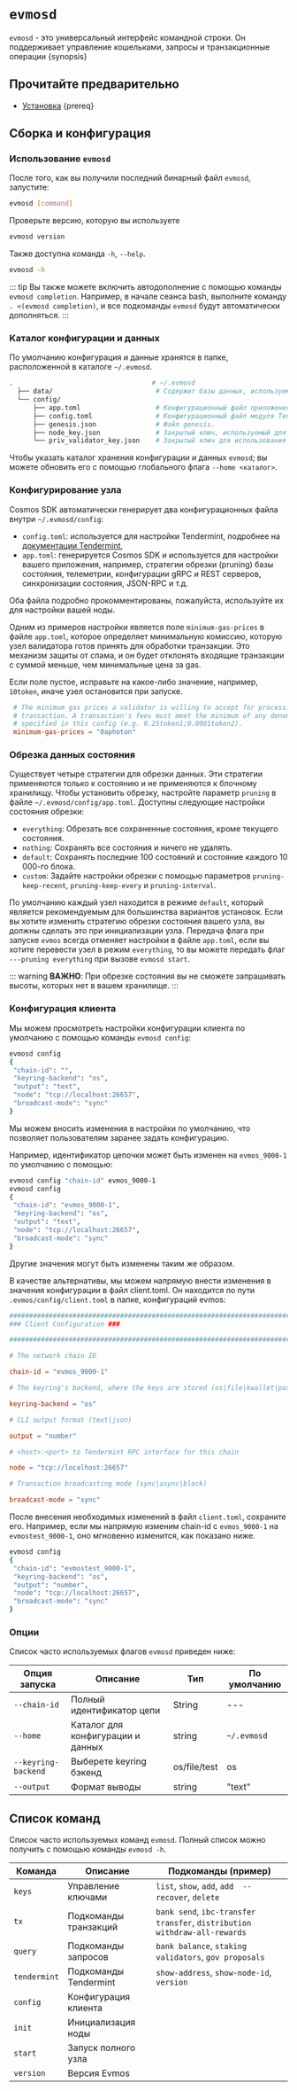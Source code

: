 <!--
order: 2
-->

# `evmosd`

`evmosd` - это универсальный интерфейс командной строки. Он поддерживает управление кошельками, запросы и транзакционные операции {synopsis}

## Прочитайте предварительно

- [Установка](./installation.md) {prereq}

## Сборка и конфигурация

### Использование `evmosd`

После того, как вы получили последний бинарный файл `evmosd`, запустите:

```bash
evmosd [command]
```

Проверьте версию, которую вы используете

```bash
evmosd version
```

Также доступна команда `-h`, `--help`.

```bash
evmosd -h
```

::: tip
Вы также можете включить автодополнение с помощью команды `evmosd completion`. Например, в начале сеанса bash, выполните команду `. <(evmosd completion)`, и все подкоманды `evmosd` будут автоматически дополняться.
:::

### Каталог конфигурации и данных

По умолчанию конфигурация и данные хранятся в папке, расположенной в каталоге `~/.evmosd`.

```bash
.                                   # ~/.evmosd
  ├── data/                          # Содержит базы данных, используемые узлом.
  └── config/
      ├── app.toml                   # Конфигурационный файл приложения.
      ├── config.toml                # Конфигурационный файл модуля Tendermint.
      ├── genesis.json               # Файл genesis.
      ├── node_key.json              # Закрытый ключ, используемый для аутентификации узла в протоколе p2p.
      └── priv_validator_key.json    # Закрытый ключ для использования в качестве валидатора в протоколе консенсуса.
```

Чтобы указать каталог хранения конфигурации и данных `evmosd`; вы можете обновить его с помощью глобального флага `--home <каталог>`.

### Конфигурирование узла

Cosmos SDK автоматически генерирует два конфигурационных файла внутри `~/.evmosd/config`:

- `config.toml`: используется для настройки Tendermint, подробнее на [документации Tendermint](https://docs.tendermint.com/master/nodes/configuration.html),
- `app.toml`: генерируется Cosmos SDK и используется для настройки вашего приложения, например, стратегии обрезки (pruning) базы состояния, телеметрии, конфигурации gRPC и REST серверов, синхронизации состояния, JSON-RPC и т.д.

Оба файла подробно прокомментированы, пожалуйста, используйте их для настройки вашей ноды.

Одним из примеров настройки является поле `minimum-gas-prices` в файле `app.toml`, которое определяет минимальную комиссию, которую узел валидатора готов принять для обработки транзакции. Это механизм защиты от спама, и он будет отклонять входящие транзакции с суммой меньше, чем минимальные цена за gas.

Если поле пустое, исправьте на какое-либо значение, например, `10token`, иначе узел остановится при запуске.

```toml
 # The minimum gas prices a validator is willing to accept for processing a
 # transaction. A transaction's fees must meet the minimum of any denomination
 # specified in this config (e.g. 0.25token1;0.0001token2).
 minimum-gas-prices = "0aphoton"
```

### Обрезка данных состояния

Существует четыре стратегии для обрезки данных. Эти стратегии применяются только к состоянию и не применяются к блочному хранилищу.
Чтобы установить обрезку, настройте параметр `pruning` в файле `~/.evmosd/config/app.toml`.
Доступны следующие настройки состояния обрезки:

- `everything`: Обрезать все сохраненные состояния, кроме текущего состояния.
- `nothing`: Сохранять все состояния и ничего не удалять.
- `default`: Сохранять последние 100 состояний и состояние каждого 10 000-го блока.
- `custom`: Задайте настройки обрезки с помощью параметров `pruning-keep-recent`, `pruning-keep-every` и `pruning-interval`.

По умолчанию каждый узел находится в режиме `default`, который является рекомендуемым для большинства вариантов установок.
Если вы хотите изменить стратегию обрезки состояния вашего узла, вы должны сделать это при инициализации узла. Передача флага при запуске `evmos` всегда отменяет настройки в файле `app.toml`, если вы хотите перевести узел в режим `everything`, то вы можете передать флаг `---pruning everything` при вызове `evmosd start`.

::: warning
**ВАЖНО**:
При обрезке состояния вы не сможете запрашивать высоты, которых нет в вашем хранилище.
:::

### Конфигурация клиента

Мы можем просмотреть настройки конфигурации клиента по умолчанию с помощью команды `evmosd config`:

```bash
evmosd config
{
 "chain-id": "",
 "keyring-backend": "os",
 "output": "text",
 "node": "tcp://localhost:26657",
 "broadcast-mode": "sync"
}
```

Мы можем вносить изменения в настройки по умолчанию, что позволяет пользователям заранее задать конфигурацию.

Например, идентификатор цепочки может быть изменен на `evmos_9000-1` по умолчанию с помощью:

```bash
evmosd config "chain-id" evmos_9000-1
evmosd config
{
 "chain-id": "evmos_9000-1",
 "keyring-backend": "os",
 "output": "text",
 "node": "tcp://localhost:26657",
 "broadcast-mode": "sync"
}
```

Другие значения могут быть изменены таким же образом.

В качестве альтернативы, мы можем напрямую внести изменения в значения конфигурации в файл client.toml. Он находится по пути `.evmos/config/client.toml` в папке, конфигураций evmos:

```toml
############################################################################
### Client Configuration ###

############################################################################

# The network chain ID

chain-id = "evmos_9000-1"

# The keyring's backend, where the keys are stored (os|file|kwallet|pass|test|memory)

keyring-backend = "os"

# CLI output format (text|json)

output = "number"

# <host>:<port> to Tendermint RPC interface for this chain

node = "tcp://localhost:26657"

# Transaction broadcasting mode (sync|async|block)

broadcast-mode = "sync"
```

После внесения необходимых изменений в файл `client.toml`, сохраните его. Например, если мы напрямую изменим chain-id с `evmos_9000-1` на `evmostest_9000-1`, оно мгновенно изменится, как показано ниже.

```bash
evmosd config
{
 "chain-id": "evmostest_9000-1",
 "keyring-backend": "os",
 "output": "number",
 "node": "tcp://localhost:26657",
 "broadcast-mode": "sync"
}
```

### Опции

Список часто используемых флагов `evmosd` приведен ниже:

| Опция запуска       | Описание                          | Тип          | По умолчанию    |
|---------------------|-----------------------------------|--------------|-----------------|
| `--chain-id`        | Полный идентификатор цепи         | String       | ---             |
| `--home`            | Каталог для конфигурации и данных | string       | `~/.evmosd`     |
| `--keyring-backend` | Выберете keyring бэкенд           | os/file/test | os              |
| `--output`          | Формат выводы                     | string       | "text"          |

## Список команд

Список часто используемых команд `evmosd`. Полный список можно получить с помощью команды `evmosd -h`.

| Команда      | Описание                 | Подкоманды (пример)                                                     |
|--------------|--------------------------|---------------------------------------------------------------------------|
| `keys`       | Управление ключами       | `list`, `show`, `add`, `add  --recover`, `delete`                         |
| `tx`         | Подкоманды транзакций    | `bank send`, `ibc-transfer transfer`, `distribution withdraw-all-rewards` |
| `query`      | Подкоманды запросов      | `bank balance`, `staking validators`, `gov proposals`                     |
| `tendermint` | Подкоманды Tendermint    | `show-address`, `show-node-id`, `version`                                 |
| `config`     | Конфигурация клиента     |                                                                           |
| `init`       | Инициализация ноды       |                                                                           |
| `start`      | Запуск полного узла      |                                                                           |
| `version`    | Версия Evmos             |                                                                           |
